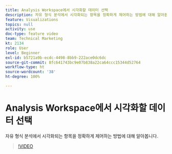 ```yaml
---
title: Analysis Workspace에서 시각화할 데이터 선택
description: 자유 형식 분석에서 시각화되는 항목을 정확하게 제어하는 방법에 대해 알아봅니다.
feature: Visualizations
topics: null
activity: use
doc-type: feature video
team: Technical Marketing
kt: 2134
role: User
level: Beginner
exl-id: b5721a9b-ecdc-4498-8bb9-222ace0dc6dc
source-git-commit: 8fc641743bc9e07b838a22ca64ccc15344d52764
workflow-type: ht
source-wordcount: '38'
ht-degree: 100%

---
```


# Analysis Workspace에서 시각화할 데이터 선택

자유 형식 분석에서 시각화되는 항목을 정확하게 제어하는 방법에 대해 알아봅니다.

>[!VIDEO](https://video.tv.adobe.com/v/23993/?quality=12&learn=on)
